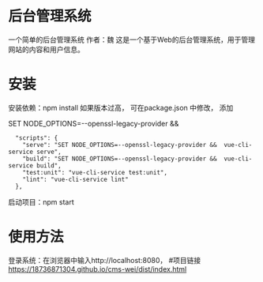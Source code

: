 # 后台管理系统
一个简单的后台管理系统
作者：魏
这是一个基于Web的后台管理系统，用于管理网站的内容和用户信息。

# 安装
安装依赖：npm install
如果版本过高， 可在package.json 中修改， 添加 

SET NODE_OPTIONS=--openssl-legacy-provider &&
```
  "scripts": {
    "serve": "SET NODE_OPTIONS=--openssl-legacy-provider &&  vue-cli-service serve",
    "build": "SET NODE_OPTIONS=--openssl-legacy-provider &&  vue-cli-service build",
    "test:unit": "vue-cli-service test:unit",
    "lint": "vue-cli-service lint"
  },
  ```
启动项目：npm start
# 使用方法
登录系统：在浏览器中输入http://localhost:8080，
#项目链接
https://18736871304.github.io/cms-wei/dist/index.html
